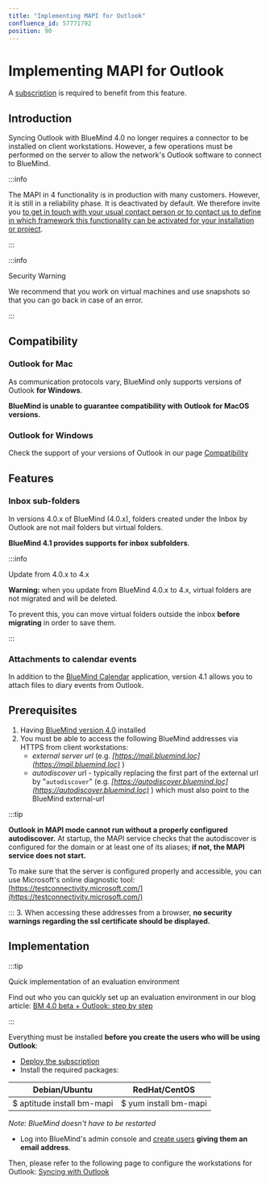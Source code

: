 ```yaml
---
title: "Implementing MAPI for Outlook"
confluence_id: 57771792
position: 90
---
```

# Implementing MAPI for Outlook

A [subscription](./La_souscription_BlueMind.md) is required to benefit from this feature.

## Introduction

Syncing Outlook with BlueMind 4.0 no longer requires a connector to be installed on client workstations. However, a few operations must be performed on the server to allow the network's Outlook software to connect to BlueMind.


:::info

The MAPI in 4 functionality is in production with many customers. However, it is still in a reliability phase. It is deactivated by default. We therefore invite you [to get in touch with your usual contact person or to contact us to define in which framework this functionality can be activated for your installation or project](https://content.bluemind.net/decouvrez-bluemind-4-0).

:::


:::info

Security Warning

We recommend that you work on virtual machines and use snapshots so that you can go back in case of an error.

:::

## Compatibility

### Outlook for Mac

As communication protocols vary, BlueMind only supports versions of Outlook **for Windows**.

**BlueMind is unable to guarantee compatibility with Outlook for MacOS versions.**

### Outlook for Windows

Check the support of your versions of Outlook in our page [Compatibility](../FAQ_Foire_aux_questions_/Compatibilité.md)

## Features

### Inbox sub-folders

In versions 4.0.x of BlueMind (4.0.x), folders created under the Inbox by Outlook are not mail folders but virtual folders.

**BlueMind 4.1 provides supports for inbox subfolders**.


:::info

Update from 4.0.x to 4.x

**Warning:** when you update from BlueMind 4.0.x to 4.x, virtual folders are not migrated and will be deleted.

To prevent this, you can move virtual folders outside the inbox **before migrating** in order to save them.

:::

### Attachments to calendar events

In addition to the [BlueMind Calendar](../Guide_de_l_utilisateur/L_agenda/Créer_un_évènement.md) application, version 4.1 allows you to attach files to diary events from Outlook.

## Prerequisites

1. Having [BlueMind version 4.0](https://download.bluemind.net/bm-download/4.0) installed
2. You must be able to access the following BlueMind addresses via HTTPS from client workstations:
    - *external server url* (e.g. *[https://mail.bluemind.loc](https://mail.bluemind.loc)* )
    - *autodiscover* url - typically replacing the first part of the external url by "`autodiscover`" (e.g. *[https://autodiscover.bluemind.loc](https://autodiscover.bluemind.loc)* ) which must also point to the BlueMind external-url


:::tip

**Outlook in MAPI mode cannot run without a properly configured autodiscover.** At startup, the MAPI service checks that the autodiscover is configured for the domain or at least one of its aliases; **if not, the MAPI service does not start.**

To make sure that the server is configured properly and accessible, you can use Microsoft's online diagnostic tool: [https://testconnectivity.microsoft.com/](https://testconnectivity.microsoft.com/)

:::
3. When accessing these addresses from a browser, **no security warnings regarding the ssl certificate should be displayed.**


## Implementation


:::tip

Quick implementation of an evaluation environment

Find out who you can quickly set up an evaluation environment in our blog article: [BM 4.0 beta + Outlook: step by step](https://blog.bluemind.net/en/bm-4-0-beta-outlook-step-by-step/)

:::

Everything must be installed **before you create the users who will be using Outlook**:

- [Deploy the subscription](/Guide_d_installation/Mise_en_œuvre_de_la_souscription/)
- Install the required packages:

| Debian/Ubuntu | RedHat/CentOS |
| -- | -- |
| $ aptitude install bm-mapi | $ yum install bm-mapi |


*Note: BlueMind doesn't have to be restarted*

- Log into BlueMind's admin console and [create users](/Guide_de_l_administrateur/Gestion_des_entités/Utilisateurs/) **giving them an email address**.


Then, please refer to the following page to configure the workstations for Outlook: [Syncing with Outlook](/Guide_de_l_utilisateur/Configuration_des_clients_lourds/Synchronisation_avec_Outlook/)


